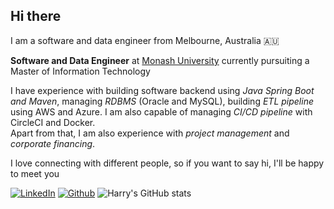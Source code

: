 <h2>Hi there</h2>
<p> I am a software and data engineer from Melbourne, Australia 🇦🇺</p>
<p><b>Software and Data Engineer</b> at <a href="https://monash.edu">Monash University<a> currently pursuiting a Master of Information Technology</br>
 </p>
<p>I have experience with building software backend using <em>Java Spring Boot and Maven</em>, managing <em>RDBMS</em> (Oracle and MySQL), building <em>ETL pipeline</em> using AWS and Azure. I am also capable of managing <em>CI/CD pipeline</em> with CircleCI and Docker.</br>
Apart from that, I am also experience with <em>project management</em> and <em>corporate financing</em>.
</p>

<p>I love connecting with different people, so if you want to say hi, I'll be happy to meet you</p>

[![LinkedIn](https://img.shields.io/badge/-HarryZhan-blue?style=flat-square&logo=Linkedin&logoColor=white&link=https://www.linkedin.com/in/harry-zhan-watson-30486b134/)](https://www.linkedin.com/in/harry-zhan-watson-30486b134/)
[![Github](https://img.shields.io/github/followers/watanaberyunosuke?label=follow&style=social)](https://github.com/watanaberyunosuke)
![Harry's GitHub stats](https://github-readme-stats.vercel.app/api?username=watanaberyunosuke&show_icons=true&theme=radical)


